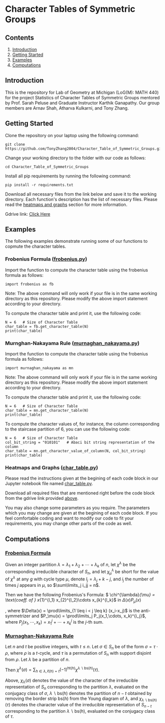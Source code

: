 # Character Tables of Symmetric Groups
## Contents
1. [Introduction](#introduction)
2. [Getting Started](#getting-started)
3. [Examples](#examples)
4. [Computations](#computations)
<!-- 5. Results
6. Conclusion -->

## Introduction
This is the repository for Lab of Geometry at Michigan (LoG(M): MATH 440) for the project Statistics of Character Tables of Symmetric Groups mentored by Prof. Sarah Peluse and Graduate Instructor Karthik Ganapathy. Our group members are Arnav Shah, Atharva Kulkarni, and Tony Zhang.

## Getting Started
Clone the repository on your laptop using the following command:
```
git clone https://github.com/TonyZhang2004/Character_Table_of_Symmetric_Groups.git
```
Change your working directory to the folder with our code as follows:
```
cd Character_Table_of_Symmetric_Groups
```
Install all pip requirements by running the following command:
```
pip install -r requirements.txt
```

Download all necessary files from the link below and save it to the working directory. Each function's description has the list of necessary files. Please read the [heatmaps and graphs](#heatmaps-and-graphs-char_tablepy) section for more information.

Gdrive link: [Click Here](https://drive.google.com/drive/folders/1J1zih494ypp2f18tC5mQWfqi8FodiMLS)  

## Examples
The following examples demonstrate running some of our functions to copmute the character tables.
### Frobenius Formula ([frobenius.py](frobenius.py))
Import the function to compute the character table using the frobenius formula as follows:
```
import frobenius as fb
```
Note: The above command will only work if your file is in the same working directory as this repository. Please modify the above import statement according to your directory.

To compute the character table and print it, use the following code:
```
N = 6   # Size of Character Table
char_table = fb.get_character_table(N)
print(char_table)
```

### Murnghan-Nakayama Rule ([murnaghan_nakayama.py](murnaghan_nakayama.py))
Import the function to compute the character table using the frobenius formula as follows:
```
import murnaghan_nakayama as mn
```
Note: The above command will only work if your file is in the same working directory as this repository. Please modify the above import statement according to your directory.

To compute the character table and print it, use the following code:
```
N = 6   # Size of Character Table
char_table = mn.get_character_table(N)
print(char_table)
```

To compute the character values of, for instance, the column corresponding to the staircase partition of 6, you can use the following code:
```
N = 6   # Size of Character Table
col_bit_string = "010101"   # Abaci bit string representation of the column
char_table = mn.get_character_value_of_column(N, col_bit_string)
print(char_table)
```

### Heatmaps and Graphs ([char_table.py](char_table.py))
Please read the instructions given at the begining of each code block in our Jupyter notebook file named [char_table.py](char_table.py).

Download all required files that are mentioned right before the code block from the gdrive link provided [above](#getting-started).

You may also change some parameters as you require. The parameters which you may change are given at the begining of each code block. If you feel comfortable coding and want to modify our code to fit your requirements, you may change other parts of the code as well.

## Computations
### [Frobenius Formula](https://en.wikipedia.org/wiki/Frobenius_formula)
Given an integer partition $\lambda = \lambda_1 + \lambda_2 + \cdots + \lambda_k$ of $n$, let $\chi^{\lambda}$ be the corresponding irreducible character of $S_n$, and let $\chi^{\lambda}_{\mu}$ be short for the value of $\chi^{\lambda}$ at any $g$ with cycle type $\mu$, denote $l_j  =\lambda_j + k - j$, and $i_j$ the number of times $j$ appears in $\mu$, so $\sum\limits_j i_jj = n$.

Then we have the following Frobenius's Formula: $ \chi^{\lambda}_{\mu} = \text{coeff. of } x_{1}^{l_1} x_{2}^{l_2}\cdots x_{k}^{l_k}$ in $\Delta(x) P_{\mu}(x)$ 

, where $\Delta(x) = \prod\limits_{1 \leq i < j \leq k} (x_i-x_j)$ is the anti-symmetrizer and $P_\mu(x) = \prod\limits_j P_j(x_1,\cdots, x_k)^{i_j}$, where $P_j(x_1,\cdots, x_k) = x_1^j + \cdots + x_k^j$ is the $j$-th sum.

### [Murnaghan-Nakayama Rule](https://en.wikipedia.org/wiki/Murnaghan%E2%80%93Nakayama_rule)

Let $n$ and $t$ be positive integers, with $t \leq n$. Let $\sigma \in S_n$ be of the form $\sigma = \tau \cdot \rho$, where $\rho$ is a $t$-cycle, and $\tau$ is a permutation of $S_n$ with support disjoint from $\rho$. Let $\lambda$ be a partition of $n$.

Then
    $\chi^{\lambda}(\sigma) = \sum_{h \in \lambda, \, \ell(h) = t} (-1)^{\text{ht}(h)} \chi^{\lambda \backslash \text{bs}(h)}(\tau)$.


Above, $\chi_\lambda(\sigma)$ denotes the value of the character of the irreducible representation of $S_n$ corresponding to the partition $\lambda$, evaluated on the conjugacy class of $\sigma$, $\lambda \backslash \text{bs}(h)$ denotes the partition of $n - t$ obtained by removing the border strip $\text{bs}(h)$ from the Young diagram of $\lambda$, and $\chi_{\lambda \backslash \text{bs}(h)}(\tau)$ denotes the character value of the irreducible representation of $S_{n-t}$ corresponding to the partition $\lambda \backslash \text{bs}(h)$, evaluated on the conjugacy class of $\tau$.
<!-- 
## Results

## Conclusion -->
